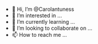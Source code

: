 - 👋 Hi, I’m @Carolantuness
- 👀 I’m interested in ...
- 🌱 I’m currently learning ...
- 💞️ I’m looking to collaborate on ...
- 📫 How to reach me ...

<!---
Carolantuness/Carolantuness is a ✨ special ✨ repository because its `README.md` (this file) appears on your GitHub profile.
You can click the Preview link to take a look at your changes.
--->
